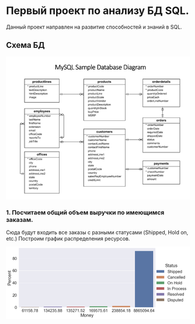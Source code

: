 # Первый проект по анализу БД SQL.
Данный проект направлен на развитие способностей и знаний в SQL.

## Схема БД 

![Image alt](https://github.com/dessqa/sql_analysis/raw/main/illustration.png)

### 1. Посчитаем общий объем выручки по имеющимся заказам.
Сюда будут входить все заказы с разными статусами (Shipped, Hold on, etc.)
Построим график распределения ресурсов.

![Image alt](https://github.com/dessqa/sql_analysis/blob/volume-of-sales/volume_of_sales/volume_of_sales.png)
